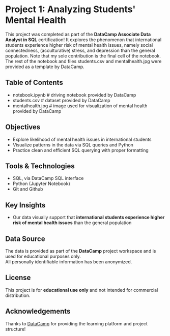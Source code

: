 # Project 1: Analyzing Students' Mental Health

This project was completed as part of the **DataCamp Associate Data Analyst in SQL** certification! It explores the phenomenon that international students experience higher risk of mental health issues, namely social connectedness, (acculturative) stress, and depression than the general population. Note that my sole contribution is the final cell of the notebook. The rest of the notebook and files students.csv and mentalhealth.jpg were provided as a template by DataCamp.


## Table of Contents

- notebook.ipynb # driving notebook provided by DataCamp
- students.csv # dataset provided by DataCamp
- mentalhealth.jpg # image used for visualization of mental health provided by DataCamp


## Objectives

- Explore likelihood of mental health issues in international students
- Visualize patterns in the data via SQL queries and Python
- Practice clean and efficient SQL querying with proper formatting


## Tools & Technologies

- SQL, via DataCamp SQL interface
- Python (Jupyter Notebook)
- Git and Github


## Key Insights

- Our data visually support that **international students experience higher risk of mental health issues** than the general population


## Data Source

The data is provided as part of the **DataCamp** project workspace and is used for educational purposes only.  
All personally identifiable information has been anonymized.


## License

This project is for **educational use only** and not intended for commercial distribution.

## Acknowledgements

Thanks to [DataCamp](https://www.datacamp.com) for providing the learning platform and project structure!
